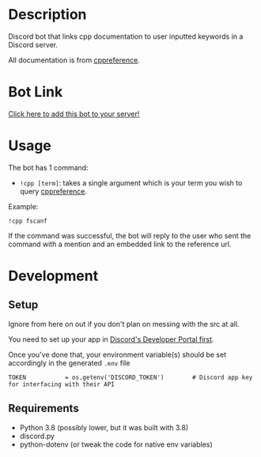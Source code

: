 # Description
Discord bot that links cpp documentation to user inputted keywords in a Discord server.

All documentation is from [cppreference](cppreference.com).

# Bot Link
[Click here to add this bot to your server!](https://discord.com/api/oauth2/authorize?client_id=937797956340449351&permissions=275415026688&scope=bot)

# Usage
The bot has 1 command:
- `!cpp [term]`: takes a single argument which is your term you wish to query [cppreference](cppreference.com).

Example:
```
!cpp fscanf
```
If the command was successful, the bot will reply to the user who sent the command with a mention and an embedded link to the reference url.

# Development
## Setup
Ignore from here on out if you don't plan on messing with the src at all.

You need to set up your app in [Discord's Developer Portal first](https://discord.com/developers/applications). 

Once you've done that, your environment variable(s) should be set accordingly in the generated `.env` file
```python3
TOKEN           = os.getenv('DISCORD_TOKEN')        # Discord app key for interfacing with their API
```

## Requirements
- Python 3.8 (possibly lower, but it was built with 3.8)
- discord.py
- python-dotenv (or tweak the code for native env variables)

